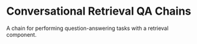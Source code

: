 # Conversational Retrieval QA Chains
A chain for performing question-answering tasks with a retrieval component.
